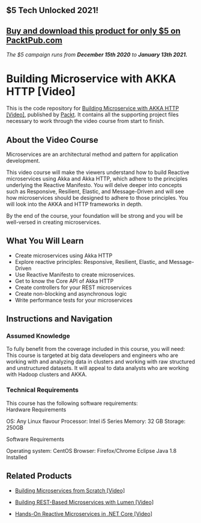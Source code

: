 ## $5 Tech Unlocked 2021!
[Buy and download this product for only $5 on PacktPub.com](https://www.packtpub.com/)
-----
*The $5 campaign         runs from __December 15th 2020__ to __January 13th 2021.__*

# Building Microservice with AKKA HTTP [Video]
This is the code repository for [Building Microservice with AKKA HTTP [Video]](https://www.packtpub.com/application-development/building-microservice-akka-http-video?utm_source=github&utm_medium=repository&utm_campaign=9781788298582), published by [Packt](https://www.packtpub.com/?utm_source=github). It contains all the supporting project files necessary to work through the video course from start to finish.
## About the Video Course
Microservices are an architectural method and pattern for application development.

This video course will make the viewers understand how to build Reactive microservices using Akka and Akka HTTP, which adhere to the principles underlying the Reactive Manifesto. You will delve deeper into concepts such as Responsive, Resilient, Elastic, and Message-Driven and will see how microservices should be designed to adhere to those principles. You will look into the AKKA and HTTP frameworks in depth.

By the end of the course, your foundation will be strong and you will be well-versed in creating microservices.

<H2>What You Will Learn</H2>
<DIV class=book-info-will-learn-text>
<UL>
<LI>Create microservices using Akka HTTP 
<LI>Explore reactive principles: Responsive, Resilient, Elastic, and Message-Driven 
<LI>Use Reactive Manifesto to create microservices. 
<LI>Get to know the Core API of Akka HTTP 
<LI>Create controllers for your REST microservices 
<LI>Create non-blocking and asynchronous logic 
<LI>Write performance tests for your microservices </LI></UL></DIV>

## Instructions and Navigation
### Assumed Knowledge
To fully benefit from the coverage included in this course, you will need:<br/>
This course is targeted at big data developers and engineers who are working with and analyzing data in clusters and working with raw structured and unstructured datasets. It will appeal to data analysts who are working with Hadoop clusters and AKKA.	
### Technical Requirements
This course has the following software requirements:<br/>
Hardware Requirements

OS: Any Linux flavour
Processor: Intel i5 Series
Memory: 32 GB
Storage: 250GB

Software Requirements

Operating system: CentOS
Browser: Firefox/Chrome
Eclipse Java 1.8 Installed

## Related Products
* [Building Microservices from Scratch [Video]](https://www.packtpub.com/application-development/building-microservices-scratch-video?utm_source=github&utm_medium=repository&utm_campaign=9781788990943)

* [Building REST-Based Microservices with Lumen [Video]](https://www.packtpub.com/web-development/building-rest-based-microservices-lumen-video?utm_source=github&utm_medium=repository&utm_campaign=9781789612776)

* [Hands-On Reactive Microservices in .NET Core [Video]](https://www.packtpub.com/application-development/hands-reactive-microservices-net-core-3-video?utm_source=github&utm_medium=repository&utm_campaign=9781789952957)



